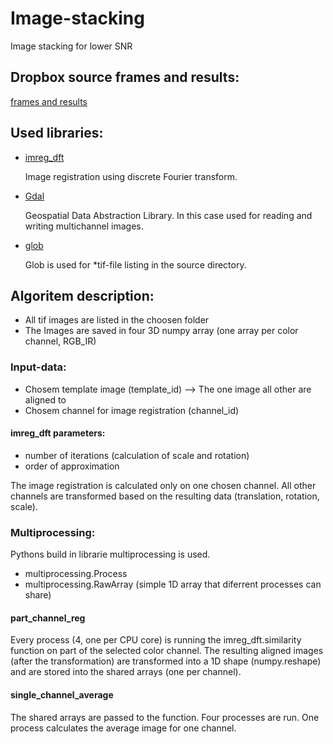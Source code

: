 # Image-stacking
Image stacking for lower SNR

## Dropbox source frames and results:
[frames and results](https://www.dropbox.com/sh/9lmp1ietl2mlydv/AABHkiXNAkWDFf-j9yzsKf1na?dl=0)

## Used libraries:
- [imreg_dft](https://github.com/matejak/imreg_dft)

  Image registration using discrete Fourier transform. 

- [Gdal](https://www.gdal.org/)

  Geospatial Data Abstraction Library. In this case used for reading and writing multichannel images.
  
- [glob](https://docs.python.org/3/library/glob.html)

  Glob is used for *tif-file listing in the source directory.
  
## Algoritem description:
- All tif images are listed in the choosen folder
- The Images are saved in four 3D numpy array (one array per color channel, RGB_IR)

### Input-data:
- Chosem template image (template_id) --> The one image all other are aligned to
- Chosem channel for image registration (channel_id)

#### imreg_dft parameters:
- number of iterations (calculation of scale and rotation)
- order of approximation

The image registration is calculated only on one chosen channel. All other channels are transformed based on the resulting data (translation, rotation, scale).

### Multiprocessing:
Pythons build in librarie multiprocessing is used. 
- multiprocessing.Process
- multiprocessing.RawArray (simple 1D array that diferrent processes can share)

#### part_channel_reg
Every process (4, one per CPU core) is running the imreg_dft.similarity function on part of the selected color channel. The resulting aligned images (after the transformation) are transformed into a 1D shape (numpy.reshape) and are stored into the shared arrays (one per channel).
#### single_channel_average
The shared arrays are passed to the function. Four processes are run. One process calculates the average image for one channel.

